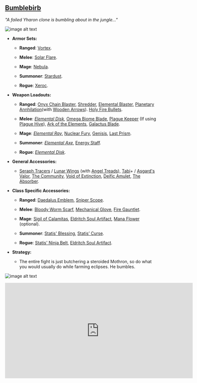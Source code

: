 ## [Bumblebirb](https://calamitymod.gamepedia.com/Bumblebirb)

*"A failed Yharon clone is bumbling about in the jungle…"*

![image alt text](../public/BMbpD6rCZ1qoniF20u7H2A_img_77.png)

* **Armor Sets:**

    * **Ranged**: [Vortex](https://terraria.gamepedia.com/Vortex_armor).
    
    * **Melee**: [Solar Flare](https://terraria.gamepedia.com/Solar_Flare_armor).
    
    * **Mage**: [Nebula](https://terraria.gamepedia.com/Nebula_armor).
    
    * **Summoner**: [Stardust](https://terraria.gamepedia.com/Stardust_armor).
    
    * **Rogue**: [Xeroc](https://calamitymod.gamepedia.com/Xeroc_armor).

* **Weapon Loadouts:**

    * **Ranged**: [Onyx Chain Blaster](https://calamitymod.gamepedia.com/Onyx_Chain_Blaster), [Shredder](https://calamitymod.gamepedia.com/Shredder), [Elemental Blaster](https://calamitymod.gamepedia.com/Elemental_Blaster), [Planetary Annhilation](https://calamitymod.gamepedia.com/Astreal_Defeat)(with [Wooden Arrows](https://terraria.gamepedia.com/Wooden_Arrow)). [Holy Fire Bullets](https://calamitymod.gamepedia.com/Holy_Fire_Bullet).

    * **Melee**: [*Elemental Disk*](https://calamitymod.gamepedia.com/Elemental_Disk), [Omega Biome Blade](https://calamitymod.gamepedia.com/Omega_Biome_Blade), [Plague Keeper](https://calamitymod.gamepedia.com/Plague_Keeper) (If using [Plague Hive](https://calamitymod.gamepedia.com/Plague_Hive)), [Ark of the Elements](https://calamitymod.gamepedia.com/Ark_of_the_Elements), [Galactus Blade](https://calamitymod.gamepedia.com/Galactus_Blade).

    * **Mage**: [*Elemental Ray*](https://calamitymod.gamepedia.com/Elemental_Ray), [Nuclear Fury](https://calamitymod.gamepedia.com/Nuclear_Fury), [Genisis](https://calamitymod.gamepedia.com/Nano_Purge), [Last Prism](https://terraria.gamepedia.com/Last_Prism).

    * **Summoner**: [*Elemental Axe*](https://calamitymod.gamepedia.com/Elemental_Axe), [Energy Staff](https://calamitymod.gamepedia.com/Energy_Staff).

    * **Rogue**: [*Elemental Disk*](https://calamitymod.gamepedia.com/Elemental_Disk).

* **General Accessories:**

    * [Seraph Tracers](https://calamitymod.gamepedia.com/Seraph_Tracers) / [Lunar Wings](https://terraria.gamepedia.com/Wings) (with [Angel Treads](https://calamitymod.gamepedia.com/Angel_Treads)), [Tabi](https://terraria.gamepedia.com/Tabi)+ / [Asgard's Valor](https://calamitymod.gamepedia.com/Asgard%27s_Valor), [The Community](https://calamitymod.gamepedia.com/The_Community), [Void of Extinction](https://calamitymod.gamepedia.com/Void_of_Extinction), [Deific Amulet](https://calamitymod.gamepedia.com/Deific_Amulet), [The Absorber](https://calamitymod.gamepedia.com/The_Absorber).

* **Class Specific Accessories:**

    * **Ranged**: [Daedalus Emblem](https://calamitymod.gamepedia.com/Daedalus_Emblem), [Sniper Scope](https://terraria.gamepedia.com/Sniper_Scope).

    * **Melee**: [Bloody Worm Scarf](https://calamitymod.gamepedia.com/Bloody_Worm_Scarf), [Mechanical Glove](https://terraria.gamepedia.com/Mechanical_Glove), [Fire Gauntlet](https://terraria.gamepedia.com/Fire_Gauntlet).

    * **Mage**: [Sigil of Calamitas](https://calamitymod.gamepedia.com/Sigil_of_Calamitas), [Eldritch Soul Artifact](https://calamitymod.gamepedia.com/Eldritch_Soul_Artifact), [Mana Flower](https://terraria.gamepedia.com/Mana_Flower) (optional).
      
    * **Summoner**: [Statis' Blessing](https://calamitymod.gamepedia.com/Statis%27_Blessing), [Statis’ Curse](https://calamitymod.gamepedia.com/Statis%27_Curse).
      
    * **Rogue**: [Statis' Ninja Belt](https://calamitymod.gamepedia.com/Statis%27_Ninja_Belt), [Eldritch Soul Artifact](https://calamitymod.gamepedia.com/Eldritch_Soul_Artifact).

* **Strategy:**

    * The entire fight is just butchering a steroided Mothron, so do what you would usually do while farming eclipses. He bumbles.

![image alt text](../public/Bumble.png)

<div align="center"><iframe width="620" height="315" src="https://www.youtube.com/embed/FoetT2WPbko" frameborder="0" allowfullscreen></iframe></div>
